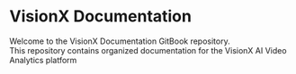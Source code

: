 # VisionX Documentation

Welcome to the VisionX Documentation GitBook repository.  
This repository contains organized documentation for the VisionX AI Video Analytics platform
